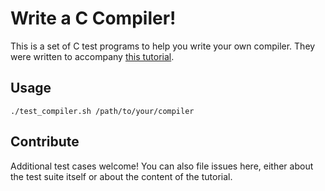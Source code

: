 # Write a C Compiler!

This is a set of C test programs to help you write your own compiler. They were written to accompany [this tutorial](https://norasandler.com/2017/11/29/Write-a-Compiler.html).

## Usage

```
./test_compiler.sh /path/to/your/compiler
```

## Contribute

Additional test cases welcome! You can also file issues here, either about the test suite itself or about the content of the tutorial.
